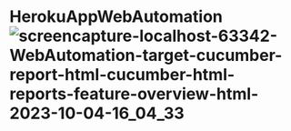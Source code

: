 # HerokuAppWebAutomation![screencapture-localhost-63342-WebAutomation-target-cucumber-report-html-cucumber-html-reports-feature-overview-html-2023-10-04-16_04_33](https://github.com/PiumiFn/HerokuAppWebAutomation/assets/146941882/bee6a0ed-1eaf-4268-ae1b-cf3c6a5d654b)
